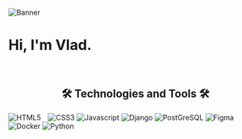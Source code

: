 ![Banner](https://github.com/vkoudela-dev/vkoudela-dev/blob/main/banner2.gif)

# Hi, I'm Vlad.

<br>

<h2 align="center">🛠️ Technologies and Tools 🛠️</h2>

<span style="margin-right:10px;"><img alt="HTML5" src="https://img.shields.io/badge/-HTML5-E34F26?style=for-the-badge&labelColor=252525&logo=html5&logoColor=E34F26"/></span>
<img alt="CSS3" src="https://img.shields.io/badge/-CSS3-1572B6?style=for-the-badge&labelColor=252525&logo=css3&logoColor=1572B6"/>
<img alt="Javascript" src="https://img.shields.io/badge/-Javascript-F0DB4F?style=for-the-badge&labelColor=252525&logo=javascript&logoColor=F0DB4F"/>
<img alt="Django" src="https://img.shields.io/badge/-Django-2baa77?style=for-the-badge&labelColor=252525&logo=django&logoColor=2baa77"/>
<img alt="PostGreSQL" src="https://img.shields.io/badge/-PostGreSQL-4169E1?style=for-the-badge&labelColor=252525&logo=PostGreSQL&logoColor=4169E1"/>
<img alt="Figma" src="https://img.shields.io/badge/-Figma-F24E1E?style=for-the-badge&labelColor=252525&logo=figma&logoColor=F24E1E"/>
<img alt="Docker" src="https://img.shields.io/badge/-Docker-2496ED?style=for-the-badge&labelColor=252525&logo=docker&logoColor=2496ED"/>
<img alt="Python" src="https://img.shields.io/badge/-Python-3776AB?style=for-the-badge&labelColor=252525&logo=python&logoColor=3776AB"/>
